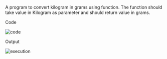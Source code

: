 A program to convert kilogram in grams using function. The function should take value in Kilogram as parameter and should return value in grams.

Code

![code](https://user-images.githubusercontent.com/94005086/149632107-73a66ca8-870d-4189-b9a2-bdf95ec2d327.PNG)

Output

![execution](https://user-images.githubusercontent.com/94005086/149632127-f8dad4be-359a-4d0b-89ef-a997c59520f4.PNG)
